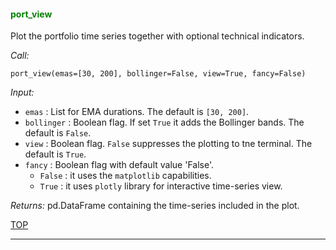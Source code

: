 
<a name="port_view">

#### <span style="color:green">port_view</span>

Plot the portfolio time series together with optional technical indicators.

*Call:*

```
port_view(emas=[30, 200], bollinger=False, view=True, fancy=False)
```

*Input:*

* `emas` :
List for EMA durations. The default is ``[30, 200]``.
* `bollinger` : Boolean flag.
If set `True` it adds the Bollinger bands. The default is `False`.
* `view` : Boolean flag.
`False` suppresses the plotting to tne terminal. The default is `True`.
* `fancy` : Boolean flag with default value 'False'.
    - `False` : it uses the `matplotlib` capabilities.
    - `True` : it uses `plotly` library for interactive time-series view.

*Returns:* pd.DataFrame containing the time-series included in the plot.

[TOP](#TOP)

---
